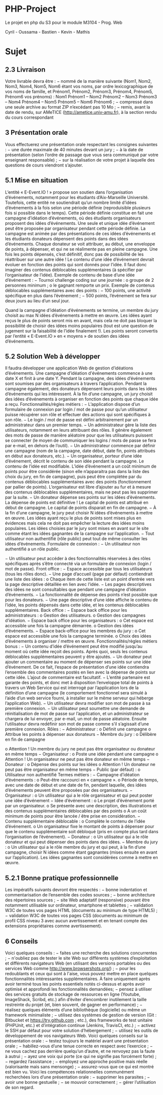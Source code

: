 # PHP-Project
Le projet en php du S3 pour le module M3104 - Prog. Web

Cyril - Oussama - Bastien - Kevin - Mathis

# Sujet

## 2.3 Livraison

Votre livrable devra être :
− nommé de la manière suivante (Nom1, Nom2, Nom3, Nom4, Nom5, Nom6 étant vos noms, par
ordre lexicographique de vos noms de famille, et Prénom1, Prénom2, Prénom3, Prénom4,
Prénom5, Prénom6 vos prénoms) : Nom1 Prénom1 – Nom2 Prénom2 – Nom3 Prénom3 –
Nom4 Prénom4 – Nom5 Prénom5 – Nom6 Prénom6 ;
− compressé dans une seule archive au format ZIP n’excédant pas 10 Mo ;
− remis, avant la date de rendu, sur AMeTICE (http://ametice.univ-amu.fr), à la section
rendu du cours correspondant

## 3 Présentation orale

Vous effectuerez une présentation orale respectant les consignes suivantes :
− une durée maximale de 40 minutes devant un jury ;
− à la date de présentation (selon l’ordre de passage que vous sera communiqué par votre
enseignant responsable) ;
− sur la réalisation de votre projet à laquelle des questions de cours viendront s’ajouter.

## 5.1 Mise en situation

L’entité « E-Event.IO ! » propose son soutien dans l’organisation d’événements, notamment pour
les étudiants d’Aix-Marseille Université.
Toutefois, cette entité ne soutiendrait qu’un nombre limité d’idées d’événements à la fois selon une
période définie (reproduisible plusieurs fois si possible dans le temps).
Cette période définie constitue en fait une campagne d’idéation d’événements, où des étudiants
organisateurs proposent des idées d’événements. Une seule et unique idée d’événement peut être
proposée par organisateur pendant cette période définie.
La campagne est animée par des présentations de ces idées d’événements et les étudiants
donateurs dépensent des points dans des idées d’événements.
Chaque donateur se voit attribuer, au début, une enveloppe de points, à dépenser, et qui ne se
réalimente pas en pleine campagne. Une fois les points dépensés, c’est définitif, donc pas de
possibilité de les réattribuer sur une autre idée !
Le contenu d’une idée d’événement devrait évoluer en fonction des points qui sont donnés pour
l’idée. Il faut donc imaginer des contenus déblocables supplémentaires (à spécifier par
l’organisateur de l’idée).
Exemple de contenu de base d’une idée d’événement :
− Tournoi challenge coding sur une journée :
o groupe de 2 personnes minimum ;
o le gagnant remporte un prix.
Exemple de contenus déblocables supplémentaires avec des points :
− 100 points, une activité spécifique en plus dans l’événement ;
− 500 points, l’événement se fera sur deux jours au lieu d’un seul jour.

Quand la campagne d’idéation d’événements se termine, un membre du jury choisit au max N
idées d’événements à mettre en œuvre. Les idées ayant reçus le plus de points seront mis en avant,
mais cela ne doit pas bloquer la possibilité de choisir des idées moins populaires (tout est une
question de jugement sur la faisabilité de l’idée finalement !). Les points seront convertis par
l’entité « E-Event.IO » en « moyens » de soutien des idées d’événements.

## 5.2 Solution Web à développer

Il faudra développer une application Web de gestion d’idéations d’événements.
Une campagne d’idéation d'événements commence à une date X et finit à une date Y. Pendant la
campagne, des idées d’événements sont soumises par des organisateurs à travers l’application.
Pendant la campagne également, des donateurs dépensent leurs points dans les idées d’événements
qui les intéressent. À la fin d’une campagne, un jury choisit des idées d’événements à organiser en
fonction des points que chaque idée a reçu.
Fonctionnalités/règles métiers :
− L’application dispose d’un formulaire de connexion par login / mot de passe pour qu’un
utilisateur puisse récupérer son rôle et effectuer des actions qui sont spécifiques à son rôle.
− Le login / mot de passe est défini arbitrairement par un administrateur dans un premier
temps.
− Un administrateur gère la liste des utilisateurs, notamment en leurs attribuant des rôles. Il
génère également des mots de passe de manière aléatoire pour que les utilisateurs puissent se
connecter (le moyen de communiquer les logins / mots de passe se fera par e-mail, en dehors
de l’outil).
− Un administrateur commence par définir une campagne (nom de la campagne, date début,
date fin, points attribués en début aux donateurs, etc.).
− Un organisateur, porteur d’une idée d’événement, décrit le contenu de son idée pendant la
campagne. Le contenu de l’idée est modifiable. L’idée d’événement a un coût minimum de
points pour être considérée (sinon elle n’apparaitra pas dans la liste des choix du jury, en fin
de campagne), puis peut être complétée par du contenus déblocables supplémentaires avec
des points (fonctionnement par pallier de points). L’organisateur est libre d’ajouter au fur et
à mesure des contenus déblocables supplémentaires, mais ne peut pas les supprimer par la
suite.
− Un donateur dépense ses points sur les idées d’événements. La dépense de points est
définitive ! Le capital de points est attribué en début de campagne. Le capital de points
disparait en fin de campagne.
− À la fin d’une campagne, le jury peut choisir N idées d’événements à mettre en œuvre. Les
idées ayant reçu le plus de points sont mises plus en évidences mais cela ne doit pas
empêcher la lecture des idées moins populaires. Les idées choisies par le jury sont mises en
avant sur le site comme étant les idées gagnantes de la campagne sur l’application.
− Tout utilisateur non authentifié (rôle public) peut tout de même consulter les idées
d’événements.
Formulaire de connexion :
− Un utilisateur non authentifié a un rôle public.

− Un utilisateur peut accéder à des fonctionnalités réservées à des rôles spécifiques après
s’être connecté via un formulaire de connexion (login / mot de passe).
Front office :
− Espace accessible par tous les utilisateurs (tous les rôles donc).
− Une page d’accueil (page par défaut) contiendrait une liste des idées :
o Chaque item de cette liste est un point d’entrée vers la page descriptive détaillée en
lien avec l’idée.
− Les pages descriptives des idées ne sont consultables que pendant une campagne d’idéation
d’événements.
− La fonctionnalité de dépense des points n’est possible que pour les donateurs.
− Une page descriptive d’une idée affiche le contenu de l’idée, les points dépensés dans cette
idée, et les contenus déblocables supplémentaires.
Back office :
− Espace back office pour les administrateurs :
o Gestion des utilisateurs.
o Gestion des campagnes d’idéation.
− Espace back office pour les organisateurs :
o Cet espace est accessible une fois la campagne démarrée.
o Gestion des idées d’événements.
− Espace back-office pour les membres du jury :
o Cet espace est accessible une fois la campagne terminée.
o Choix des idées d’événements à organiser / mettre en œuvre.
Fonctionnalités/règles métiers bonus :
− Un contenu d’idée d’événement peut être modifié jusqu’au moment où cette idée reçoit des
points. Après quoi, seuls les contenus déblocables supplémentaires peuvent y être ajoutés.
− Un donateur peut ajouter un commentaire au moment de dépenser ses points sur une idée
d’événement. De ce fait, l’espace de présentation d’une idée contiendra l’ensemble des
commentaires postés en lien avec la dépense de points sur cette idée. L’ajout de
commentaire est facultatif.
− L’entité partenaire est garante des points, et donc met à disposition l’enveloppe total de
points à travers un Web Service qui est interrogé par l’application lors de la définition d’une
campagne (le comportement fonctionnel sera simulé à l’aide d’un web service fourni, à
installer sur le même serveur qui héberge l’application Web).
− Un utilisateur devra modifier son mot de passe à sa première connexion.
− Un utilisateur peut soumettre une demande de réinitialisation de mot de passe sur
l’application, et un administrateur se chargera de lui envoyer, par e-mail, un mot de passe
aléatoire. Ensuite l’utilisateur devra redéfinir son mot de passe comme s’il s’agissait d’une
première connexion.
Rôles :
− Administrateur :
o Définit une campagne
o Attribue les points à dépenser aux donateurs
− Membre du jury :
o Délibère en fin de campagne

o Attention ! Un membre du jury ne peut pas être organisateur ou donateur en même
temps
− Organisateur :
o Poste une idée pendant une campagne
o Attention ! Un organisateur ne peut pas être donateur en même temps
− Donateur :
o Dépense des points sur les idées
o Attention ! Un donateur ne peut pas être organisateur en même temps
− Public (par défaut) :
o Utilisateur non authentifié
Termes métiers :
− Campagne d’idéation d’événements :
o Peut-être raccourci en « campagne ».
o Période de temps, avec une date de début et une date de fin, pendant laquelle, des
idées d’événements peuvent être proposées par des organisateurs.
− Organisateur :
o Un utilisateur qui a le rôle organisateur et qui peut poster une idée d’événement
− Idée d’événement :
o Le projet d’événement porté par un organisateur.
o Se présente avec une description, des illustrations et des contenus supplémentaires
déblocables par des points
o A un coût minimum de points pour être lancée / être prise en considération.
− Contenu supplémentaire déblocable :
o Complète le contenu de l’idée d’événement.
o Un organisateur fixe le montant de points à dépenser pour que le contenu
supplémentaire soit débloqué (pris en compte plus tard dans l’organisation de
l’événement).
− Donateur :
o Un utilisateur qui a le rôle donateur et qui peut dépenser des points dans des idées.
− Membre du jury :
o Un utilisateur qui a le rôle membre du jury et qui peut, à la fin d’une campagne,
choisir N idées comme étant gagnantes (mises ensuite en avant sur l’application).
Les idées gagnantes sont considérées comme à mettre en œuvre.

## 5.2.1 Bonne pratique professionnelle

Les impératifs suivants devront être respectés :
− bonne indentation et commentarisation de l’ensemble des codes sources ;
− bonne architecture des répertoires sources ;
− site Web adaptatif (responsive) pouvant être notamment utilisable sur ordinateur,
smartphone et tablettes ;
− validation W3C de toutes vos pages HTML (documents au minimum de type HTML5) ;
− validation W3C de toutes vos pages CSS (documents au minimum de profil CSS niveau 3
avec aucun avertissement et en tenant compte des extensions propriétaires comme
avertissement).

## 6 Conseils

Voici quelques conseils :
− faites une recherche des solutions concurrentes ;
− n'oubliez pas de tester le site Web sur différents systèmes d’exploitation et différents
navigateurs Web (en utilisant des versions portables ou des services Web comme
http://www.browsershots.org/) ;
− pour les redoublants et ceux qui sont à l'aise, vous pouvez mettre en place quelques
fonctionnalités intéressantes supplémentaires. À faire uniquement après avoir terminé tous
les points essentiels notés ci-dessus et après avoir optimisé et approfondi les fonctionnalités
demandées;
− pensez à utiliser des services gratuits de stockage de ressources en ligne (Youtube,
ImageShack, Scribd, etc.) afin d’éviter d’encombrer inutilement la taille restreinte du projet
(et, bien souvent, de gagner en performance) ;
− réalisez quelques éléments d’une bibliothèque (logicielle) ou même un framework
minimaliste ;
− utilisez des systèmes de gestion de version (Git : Bitbucket et https://try.github.com ;
etc.), des frameworks de test unitaire (PHPUnit, etc.) et d’intégration continue (Jenkins,
TravisCI, etc.) ;
− activez le SSH par défaut pour votre solution d’hébergement ;
− utilisez les outils de développement de vos navigateurs Web.
Voici quelques conseils sur la présentation orale :
− testez toujours le matériel avant une présentation orale ;
− habillez-vous d’une tenue correcte en respect avec l’exercice ;
− ne vous cachez pas derrière quelqu’un d’autre, et ne renvoyez pas la faute à autrui ;
− ayez une voix qui porte (ce qui ne signifie pas forcément forte) ;
− regardez l’assistance ;
− employez une approche positive mais réelle (valorisante mais sans mensonge) ;
− assurez-vous que ce qui est montré est bien vu.
Voici les compétences relationnelles communément recherchées lors d’une présentation orale :
− supprimer les parasites ;
− avoir une bonne gestuelle ;
− se mouvoir correctement ;
− gérer l’utilisation de son regard.
